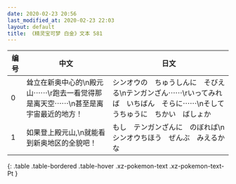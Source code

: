 ```yaml
---
date: 2020-02-23 20:56
last_modified_at: 2020-02-23 22:03
layout: default
title: 《精灵宝可梦 白金》文本 581
---
```

| 编号 | 中文 | 日文 |
| ---- | ---- | ---- |
| 0 | 耸立在新奥中心的\n殿元山⋯⋯\r跑去一看觉得那是离天空⋯⋯\n甚至是离宇宙最近的地方！ | シンオウの　ちゅうしんに　そびえる\nテンガンざん⋯⋯\rいってみれば　いちばん　そらに⋯⋯\nそして　うちゅうに　ちかい　ばしょか |
| 1 | 如果登上殿元山,\n就能看到新奥地区的全貌吧！ | もし　テンガンざんに　のぼれば\nシンオウちほう　ぜんぶ　みえるかな |
{: .table .table-bordered .table-hover .xz-pokemon-text .xz-pokemon-text-Pt }